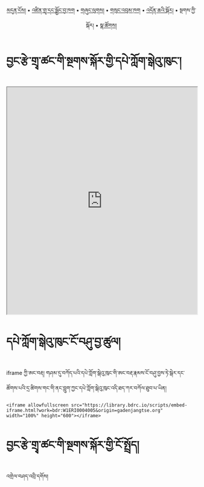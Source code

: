 <p align="center">
  <a href="https://bdrc-reader.github.io/jangtse/">མདུན་ངོས།</a> • <a href="https://bdrc-reader.github.io/jangtse/shadra">འཛིན་གྲྭ་དང་སྦྱོང་བྱ་ཁག</a> • <a href="https://bdrc-reader.github.io/jangtse/shunglug">གཞུང་ལུགས།</a>  • <a href="https://bdrc-reader.github.io/jangtse/sungbum">གསུང་འབུམ་ཁག</a> • <a href="https://bdrc-reader.github.io/jangtse/doncha">འདོན་ཆའི་སྐོར།</a> • <span>སྔགས་ཀྱི་སྐོར།</span> •  <a href="https://bdrc-reader.github.io/jangtse/natsok">སྣ་ཚོགས།</a></p>

# བྱང་རྩེ་གྲྭ་ཚང་གི་སྔགས་སྐོར་གྱི་དཔེ་ཀློག་སྒེའུ་ཁུང་།

<iframe allowfullscreen src="https://library.bdrc.io/scripts/embed-iframe.html?work=bdr:W1ERI0004005&origin=gadenjangtse.org" width="100%" height="600"></iframe>

<br>

# དཔེ་ཀློག་སྒེའུ་ཁུང་ངོ་བཤུ་བྱ་ཚུལ།

iframe ཀྱི་ཨང་བརྡ། གཤམ་དུ་བཀོད་པའི་དཔེ་ཀློག་སྒེའུ་ཁུང་གི་ཨང་བརྡ་རྣམས་ངོ་བཤུ་བྱས་ཏེ་སྒེར་དང་ཚོགས་པའི་དྲ་ཚིགས་གང་གི་ནང་བླུག་ཀྱང་དཔེ་ཀློག་སྒེའུ་ཁུང་འདི་ཐད་ཀར་བཀོལ་ཐུབ་པ་ཡིན།

```
<iframe allowfullscreen src="https://library.bdrc.io/scripts/embed-iframe.html?work=bdr:W1ERI0004005&origin=gadenjangtse.org" width="100%" height="600"></iframe>
```

# བྱང་རྩེ་གྲྭ་ཚང་གི་སྔགས་སྐོར་གྱི་ངོ་སྤྲོད།

འགྲེལ་བཤད་འབྲི་དགོས།









